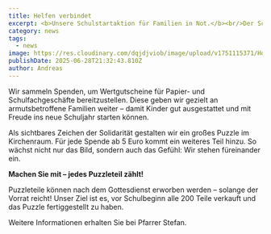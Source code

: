 ```yaml
---
title: Helfen verbindet
excerpt: <b>Unsere Schulstartaktion für Familien in Not.</b><br/>Der Schulbeginn ist für viele Familien eine finanzielle Herausforderung – besonders dann, wenn das Geld ohnehin knapp ist. Mit unserer Aktion „Helfen verbindet" möchten wir als Messiaskapelle konkret helfen und die Aktion der Stadtdiakonie zum Schulstart unterstützen. <a class="text-muted underline  font-medium" href="/news/schulstart_2025">Mehr anzeigen</a>.
category: news
tags:
  - news
image: https://res.cloudinary.com/dqjdjviob/image/upload/v1751115371/Homepage/News/Schulstart_202526_en831r.png
publishDate: 2025-06-28T21:32:43.810Z
author: Andreas
---
```


Wir sammeln Spenden, um Wertgutscheine für Papier- und Schulfachgeschäfte
bereitzustellen. Diese geben wir gezielt an armutsbetroffene Familien weiter – damit
Kinder gut ausgestattet und mit Freude ins neue Schuljahr starten können.

Als sichtbares Zeichen der Solidarität gestalten wir ein großes Puzzle im
Kirchenraum. Für jede Spende ab 5 Euro kommt ein weiteres Teil hinzu. So wächst
nicht nur das Bild, sondern auch das Gefühl: Wir stehen füreinander ein.

<b>Machen Sie mit – jedes Puzzleteil zählt!</b>

Puzzleteile können nach dem Gottesdienst erworben werden – solange der Vorrat
reicht! Unser Ziel ist es, vor Schulbeginn alle 200 Teile verkauft und das Puzzle
fertiggestellt zu haben.

Weitere Informationen erhalten Sie bei Pfarrer Stefan.
